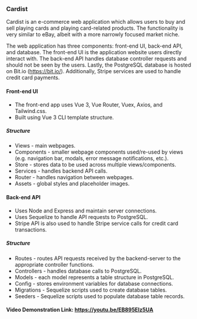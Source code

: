 ### Cardist
Cardist is an e-commerce web application which allows users to buy and sell playing cards and playing card-related products. The functionality is very similar to eBay, albeit with a more narrowly focused market niche. 

The web application has three components: front-end UI, back-end API, and database. The front-end UI is the application website users directly interact with. The back-end API handles database controller requests and should not be seen by the users. Lastly, the PostgreSQL database is hosted on Bit.io (https://bit.io/). Additionally, Stripe services are used to handle credit card payments. 

#### Front-end UI
* The front-end app uses Vue 3, Vue Router, Vuex, Axios, and Tailwind.css.
* Built using Vue 3 CLI template structure.

##### Structure
* Views - main webpages.
* Components - smaller webpage components used/re-used by views (e.g. navigation bar, modals, error message notifications, etc.).
* Store - stores data to be used across multiple views/components.
* Services - handles backend API calls.
* Router - handles navigation between webpages.
* Assets - global styles and placeholder images. 

#### Back-end API
* Uses Node and Express and maintain server connections.
* Uses Sequelize to handle API requests to PostgreSQL.
* Stripe API is also used to handle Stripe service calls for credit card transactions.

##### Structure
* Routes - routes API requests received by the backend-server to the appropriate controller functions.
* Controllers - handles database calls to PostgreSQL.
* Models - each model represents a table structure in PostgreSQL.
* Config - stores environment variables for database connections.
* Migrations - Sequelize scripts used to create database tables.
* Seeders - Sequelize scripts used to populate database table records.

#### Video Demonstration Link: https://youtu.be/EB895EIz5UA
